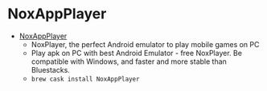 # NoxAppPlayer
- [NoxAppPlayer](https://www.bignox.com/)
  -  NoxPlayer, the perfect Android emulator to play mobile games on PC
  - Play apk on PC with best Android Emulator - free NoxPlayer. Be compatible with Windows, and faster and more stable than Bluestacks.
  - `brew cask install NoxAppPlayer`
